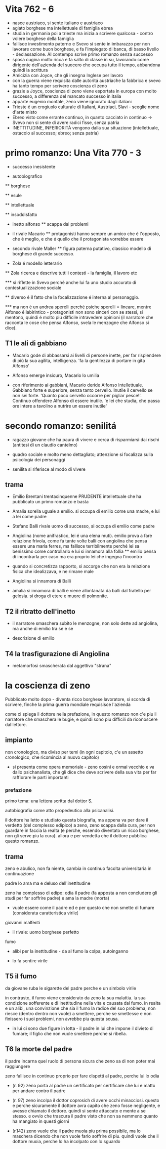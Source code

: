 # Vita 762 - 6
* nasce austriaco, si sente italiano e austriaco
* agiato borghese ma intellettuale di famiglia ebrea
* studia in germania poi a trieste ma inizia a scrivere qualcosa - contro volere borghese della famiglia
* fallisce investimento paterno e Svevo si sente in imbarazzo per non lavorare come buon borghese, e fa l'impiegato di banca, di basso livello - declassazione. Al contempo scrive primo romanzo senza successo
* sposa cugina molto ricca e fa salto di classe in su, lavorando come dirigente dell'azienda del suocero che occupa tutto il tempo, abbandona quindi la scrittura
* Amicizia con Joyce, che gli insegna Inglese per lavoro
* con la guerra viene requisita dalle autoritá austriache la fabbrica e svevo ha tanto tempo per scrivere coscienza di zeno
* grazie a Joyce, coscienza di zeno viene esportata in europa con molto successo, a differenza del mancato successo in italia
* apparte eugenio montale, zeno viene ignorato dagli italiani
* Trieste é un crogiuolo culturale di Italiani, Austriaci, Slavi - sceglie nome d'arte misto
* Ebreo visto come errante continuo, in quanto cacciato in continuo -> Svevo non si sente di avere radici fisse, senza patria
* INETTITUDINE, INFERIORITÁ vengono dalla sua situazione (intellettuale, ostacolo al successo; ebreo; senza patria)
# primo romanzo: Una Vita 770 - 3

* successo inesistente

* autobiografico

** borghese

** esule

** intellettuale

** insoddisfatto

* inetto alfonso
** scappa dai problemi

* il rivale Macario
** protagonisti hanno sempre un amico che é l'opposto, che é meglio, e che é quello che il protagonista vorrebbe essere

* secondo rivale Maller
** figura paterna putativo, classico modello di borghese di grande successo.

* Zola é modello letterario

** Zola ricerca e descrive tutti i contesti - la famiglia, il lavoro etc

*** si riflette in Svevo perché anche lui fa uno studio accurato di contestualizzazione sociale

** diverso é il fatto che la focalizzazione é interna al personaggio.

*** ma non é un andrea sperelli perché psiche sperelli = lineare, mentre Alfonso é labirintico - protagonisti non sono sinceri con se stessi, si mentono, quindi é molto piú difficile intravedere opinioni (il narratore che racconta le cose che pensa Alfonso, svela le menzogne che Alfonso si dice).

## T1 le ali di gabbiano

* Macario gode di abbassarsi ai livelli di persone inette, per far risplendere di piú la sua agilita, intelligenza. 'fa la gentilezza di portare in gita Alfonso'

* Alfonso emerge insicuro, Macario lo umilia

* con riferimento ai gabbiani, Macario deride Alfonso Intellettuale. Gabbiano forte e superiore, senza tanto cervello. Inutile il cervello se non sei forte. 'Quanto poco cervello occorre per pigliar pesce!'. Continuo offendere Alfonso di essere inutile. 'e lei che studia, che passa ore intere a tavolino a nutrire un essere inutile'

# secondo romanzo: senilitá

* ragazzo giovane che ha paura di vivere e cerca di risparmiarsi dai rischi (antitesi di un claudio cantelmo)

* quadro sociale e molto meno dettagliato; attenzione si focalizza sulla psicologia dei personaggi

* senilita si riferisce al modo di vivere

## trama

* Emilio Brentani trentacinquenne PRUDENTE intellettuale che ha pubblicato un primo romanzo e basta

* Amalia sorella uguale a emilio. si occupa di emilio come una madre, e lui a lei come padre

* Stefano Balli rivale uomo di successo, si occupa di emilio come padre

* Angiolina (nome anifrastico, lei é una elena muti). emilio prova a fare relazione frivola, come fa tante volte balli con angiolina che pensa essere una maria ferres, ma fallisce terribilmente perché lei sa benissimo come controllarlo e lui si innamora alla follia
** emilio pensa di incontrarla per caso ma era proprio lei che ingegna l'incontro

* quando si concretizza rapporto, si accorge che non era la relazione fisica che idealizzava, e ne rimane male

* Angiolina si innamora di Balli

* amalia si innamora di balli e viene allontanata da balli dal fratello per gelosia. si droga di etere e muore di polmonite.

## T2 il ritratto dell'inetto

* il narratore smaschera subito le menzogne, non solo dette ad angiolina, ma anche di emilio tra se e se

* descrizione di emilio
## T4 la trasfigurazione di Angiolina

* metamorfosi smascherata dal aggettivo "strana"

# la coscienza di zeno

Pubblicato molto dopo - diventa ricco borghese lavoratore, si scorda di scrivere, finche la prima guerra mondiale requisisce l'azienda

come ci spiega il dottore nella prefazione, in questo romanzo non c'e piu il narratore che smaschera le bugie, e quindi sono piu difficili da riconoscere dal lettore.

## impianto

non cronologico, ma diviso per temi (in ogni capitolo, c'e un assetto cronologico, che ricomincia al nuovo capitolo)

* si presenta come opera memoriale - zeno cosini e ormai vecchio e va dallo psichanalista, che gli dice che deve scrivere della sua vita per far raffiorare le parti importanti

### prefazione

primo tema: una lettera scritta dal dottor S.

autobiografia come atto propedeutico alla psicanalisi.

il dottore ha letto e studiato questa biografia, ma appena va per dare il verdetto (del complesso edipico) a zeno, zeno scappa dalla cura, per non guardare in faccia la realta (e perche, essendo diventato un ricco borghese, non gli serve piu la cura). allora e per vendetta che il dottore pubblica questo romanzo.

## trama

zeno e abulico, non fa niente, cambia in continuo facolta universitaria in continuazione

padre lo ama ma e deluso dell'inettitudine

zeno ha complesso di edipo: odia il padre (fa apposta a non concludere gli studi per far soffrire padre) e ama la madre (morta)

* vuole essere come il padre ed e per questo che non smette di fumare (considerata caratteristica virile)

giovanni malfenti

* il rivale: uomo borghese perfetto

fumo

* alibi per la inettitudine - da al fumo la colpa, autoinganno

* lo fa sentire virile

## T5 il fumo

da giovane ruba le sigarette del padre perche e un simbolo virile

in contrasto, il fumo viene considerato da zeno la sua malattia. la sua condizione sofferente e di inettitudine nella vita e causata dal fumo. in realta e un alibi, una convinzione che sia il fumo la radice del suo problema; non riesce (dentro dentro non vuole) a smettere, perche se smettesse e non finissero i suoi problemi, non avrebbe piu questa scusa.

* in lui ci sono due figure in lotta - il padre in lui che impone il divieto di fumare; il figlio che non vuole smettere perche si ribella.

## T6 la morte del padre

il padre incarna quel ruolo di persona sicura che zeno sa di non poter mai raggiungere

zeno fallisce in continuo proprio per fare dispetti al padre, perche lui lo odia

* (r. 92) zeno porta al padre un certificato per certificare che lui e matto per andare contro il padre

* (r. 97) zeno incolpa il dottor coprosich di avere occhi minacciosi. questo  e perche sicuramente il dottore avra capito che zeno fosse negligente, e avesse chiamato il dottore. quindi si sente attaccato e mente a se stesso. e ovvio che trascura il padre visto che non sa nemmeno quanto ha mangiato in questi giorni

* (r.142) zeno vuole che il padre muoia piu prima possibile, ma lo maschera dicendo che non vuole farlo soffrire di piu. quindi vuole che il dottore muoia, perche lo ha incolpato con lo sguardo
